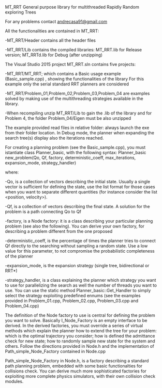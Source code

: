 MT_RRT
General purpose library for multithreaded Rapidly Random exploring Trees

For any problems contact andrecasa91@gmail.com

All the functionalities are contained in MT_RRT:

-MT_RRT/Header contains all the header files

-MT_RRT/Lib contains the compiled libraries: MT_RRT.lib for Release version; MT_RRTd.lib for Debug (after unzipping)

The Visual Studio 2015 project MT_RRT.sln contains five projects:

-MT_RRT/MT_RRT; which contains a Basic usage example (Basic_sample.cpp) , showing the functionalities of the library For this example only the serial standard RRT planners are considered

-MT_RRT/Problem_01,Problem_02,Problem_03,Problem_04 are examples solved by making use of the multithreading strategies available in the library.

-When recompiling unzip MT_RRT/Lib to gain the .lib of the library and for Problem 4, the folder Problem_04/Eigen must be also unzipped

The example provided read files in relative folder: always launch the exe from their folder location. In Debug mode, the planner when expanding the search tree(s) display also the iterations reached.

For creating a planning problem (see the Basic_sample.cpp), you must istantiate class Planner_basic, with the following syntax: Planner_basic new_problem(Qo, Qf, factory, deterministic_coeff, max_iterations, expansion_mode, strategy_handler)

where:

-Qo, is a collection of vectors describing the initial state. Usually a single vector is sufficient for defining the state, use the list format for those cases when you want to separate different quantities (for instance consider the list <position, velocity>).

-Qf, is a collection of vectors describing the final state. A solution for the problem is a path connecting Qo to Qf

-factory, is a Node factory: it is a class describing your particular planning problem (see also the following). You can derive your own factory, for describing a problem different from the one proposed

-deterministic_coeff, is the percentage of times the planner tries to connect Qf directly to the searching without sampling a random state. Use a low value for this parameter, to not compromise the probabilistic completeness of the planner

-expansion_mode, is the expansion strategy (single tree, bidirectional or RRT*)

-strategy_handler, is a class explaining the planner which strategy you want to use for parallelizing the search as well the number of threads you want to use. You can use the static method Planner_basic::Get_Handler to simply select the strategy exploiting predefined ennums (see the examples provided in Problem_01.cpp, Problem_02.cpp, Problem_03.cpp and Problem_04.cpp)

The definition of the Node factory to use is central for defining the problem you want to solve. Basically I_Node_Factory is an empty interface to be derived. In the derived factories, you must override a series of virtual methods which explain the planner how to extend the tree for your problem: which is the optimal trajectory you consider; how is defined the admittance check for new state; how to randomly sample new state for the system and others. Follow the directions provided in Node.h and the implementation of Path_simple_Node_Factory contained in Node.cpp

Path_simple_Node_Factory in Node.h, is a factory describing a standard path planning problem, embedded with some basic functionalties for collisions check. You can derive much more sophisticated factories for exploiting more complete physics simulators, with their own collision check modules.
